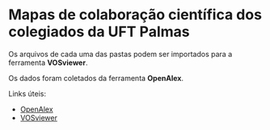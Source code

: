 # Mapas de colaboração científica dos colegiados da UFT Palmas

Os arquivos de cada uma das pastas podem ser importados para a ferramenta **VOSviewer**.

Os dados foram coletados da ferramenta **OpenAlex**.

Links úteis:
- [OpenAlex](https://openalex.org/)
- [VOSviewer](https://www.vosviewer.com/)
